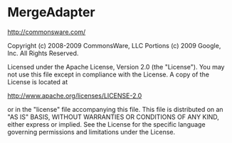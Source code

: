 MergeAdapter
============

http://commonsware.com/

Copyright (c) 2008-2009 CommonsWare, LLC Portions (c) 2009 Google, Inc. All
Rights Reserved.

Licensed under the Apache License, Version 2.0 (the "License"). You may not use
this file except in compliance with the License. A copy of the License is
located at

http://www.apache.org/licenses/LICENSE-2.0

or in the "license" file accompanying this file. This file is distributed on an
"AS IS" BASIS, WITHOUT WARRANTIES OR CONDITIONS OF ANY KIND, either express or
implied. See the License for the specific language governing permissions and
limitations under the License.
